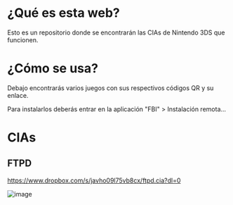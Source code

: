 # ¿Qué es esta web?
Esto es un repositorio donde se encontrarán las CIAs de Nintendo 3DS que funcionen.

# ¿Cómo se usa?
Debajo encontrarás varios juegos con sus respectivos códigos QR y su enlace.

Para instalarlos deberás entrar en la aplicación "FBI" > Instalación remota...

# CIAs

## FTPD

https://www.dropbox.com/s/javho09l75vb8cx/ftpd.cia?dl=0

![image](https://user-images.githubusercontent.com/60822015/162809055-ec31a632-2615-439b-a52c-97aa02b1e153.png)

